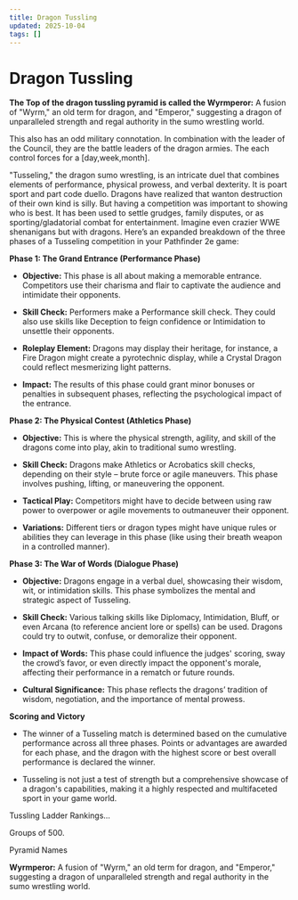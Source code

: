 ```yaml
---
title: Dragon Tussling
updated: 2025-10-04
tags: []
---
```


# Dragon Tussling

**The Top of the dragon tussling pyramid is called the Wyrmperor:** A fusion of "Wyrm," an old term for dragon, and "Emperor," suggesting a dragon of unparalleled strength and regal authority in the sumo wrestling world.

This also has an odd military connotation. In combination with the leader of the Council, they are the battle leaders of the dragon armies. The each control forces for a [day,week,month].

"Tusseling," the dragon sumo wrestling, is an intricate duel     that combines elements of performance, physical prowess, and verbal dexterity. It is poart sport and part code duello. Dragons have realized that wanton destruction of their own kind is silly. But having a competition was important to showing who is best. It has been used to settle grudges, family disputes, or as sporting/gladatorial combat for entertainment. Imagine even crazier WWE shenanigans but with dragons. Here’s an expanded breakdown of the three phases of a Tusseling competition in your Pathfinder 2e game:

**Phase 1: The Grand Entrance (Performance Phase)**

* **Objective:** This phase is all about making a memorable entrance. Competitors use their charisma and flair to captivate the audience and intimidate their opponents.

* **Skill Check:** Performers make a Performance skill check. They could also use skills like Deception to feign confidence or Intimidation to unsettle their opponents.

* **Roleplay Element:** Dragons may display their heritage, for instance, a Fire Dragon might create a pyrotechnic display, while a Crystal Dragon could reflect mesmerizing light patterns.

* **Impact:** The results of this phase could grant minor bonuses or penalties in subsequent phases, reflecting the psychological impact of the entrance.

**Phase 2: The Physical Contest (Athletics Phase)**

* **Objective:** This is where the physical strength, agility, and skill of the dragons come into play, akin to traditional sumo wrestling.

* **Skill Check:** Dragons make Athletics or Acrobatics skill checks, depending on their style – brute force or agile maneuvers. This phase involves pushing, lifting, or maneuvering the opponent.

* **Tactical Play:** Competitors might have to decide between using raw power to overpower or agile movements to outmaneuver their opponent.

* **Variations:** Different tiers or dragon types might have unique rules or abilities they can leverage in this phase (like using their breath weapon in a controlled manner).

**Phase 3: The War of Words (Dialogue Phase)**

* **Objective:** Dragons engage in a verbal duel, showcasing their wisdom, wit, or intimidation skills. This phase symbolizes the mental and strategic aspect of Tusseling.

* **Skill Check:** Various talking skills like Diplomacy, Intimidation, Bluff, or even Arcana (to reference ancient lore or spells) can be used. Dragons could try to outwit, confuse, or demoralize their opponent.

* **Impact of Words:** This phase could influence the judges' scoring, sway the crowd’s favor, or even directly impact the opponent's morale, affecting their performance in a rematch or future rounds.

* **Cultural Significance:** This phase reflects the dragons’ tradition of wisdom, negotiation, and the importance of mental prowess.

**Scoring and Victory**

* The winner of a Tusseling match is determined based on the cumulative performance across all three phases. Points or advantages are awarded for each phase, and the dragon with the highest score or best overall performance is declared the winner.

* Tusseling is not just a test of strength but a comprehensive showcase of a dragon's capabilities, making it a highly respected and multifaceted sport in your game world.

Tussling Ladder Rankings…

Groups of 500.

Pyramid Names

**Wyrmperor:** A fusion of "Wyrm," an old term for dragon, and "Emperor," suggesting a dragon of unparalleled strength and regal authority in the sumo wrestling world.

